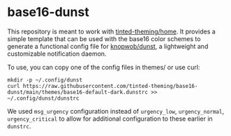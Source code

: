 # base16-dunst

This repository is meant to work with
[tinted-theming/home](https://github.com/tinted-theming/home).
It provides a simple template that can be used with the base16 color schemes to
generate a functional config file for
[knopwob/dunst](https://github.com/knopwob/dunst),
a lightweight and customizable notification daemon.

To use, you can copy one of the config files in themes/ or use curl:

```
mkdir -p ~/.config/dunst
curl https://raw.githubusercontent.com/tinted-theming/base16-dunst/main/themes/base16-default-dark.dunstrc >> ~/.config/dunst/dunstrc
```

We used `msg_urgency` configuration instead of `urgency_low`, `urgency_normal`,
`urgency_critical` to allow for additional configuration to these earlier in
`dunstrc`.

